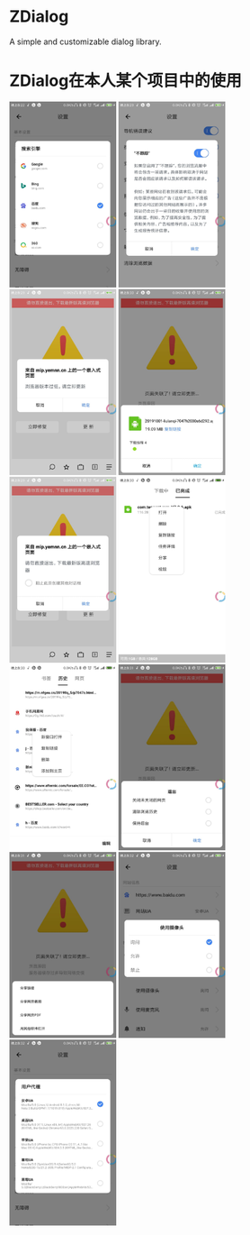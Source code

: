 # ZDialog
 A simple and customizable dialog library.

# ZDialog在本人某个项目中的使用
<div>
    <img src="https://github.com/Z-P-J/ZDialog/raw/master/screenshots/screenshots1.jpg" height="330" width="190">
    <img src="https://github.com/Z-P-J/ZDialog/raw/master/screenshots/screenshots2.jpg" height="330" width="190">
    <img src="https://github.com/Z-P-J/ZDialog/raw/master/screenshots/screenshots3.jpg" height="330" width="190">
    <img src="https://github.com/Z-P-J/ZDialog/raw/master/screenshots/screenshots4.jpg" height="330" width="190">
    <img src="https://github.com/Z-P-J/ZDialog/raw/master/screenshots/screenshots5.jpg" height="330" width="190">
    <img src="https://github.com/Z-P-J/ZDialog/raw/master/screenshots/screenshots6.jpg" height="330" width="190">
    <img src="https://github.com/Z-P-J/ZDialog/raw/master/screenshots/screenshots7.jpg" height="330" width="190">
    <img src="https://github.com/Z-P-J/ZDialog/raw/master/screenshots/screenshots8.jpg" height="330" width="190">
    <img src="https://github.com/Z-P-J/ZDialog/raw/master/screenshots/screenshots9.jpg" height="330" width="190">
    <img src="https://github.com/Z-P-J/ZDialog/raw/master/screenshots/screenshots10.jpg" height="330" width="190">
    <img src="https://github.com/Z-P-J/ZDialog/raw/master/screenshots/screenshots11.jpg" height="330" width="190">
</div>